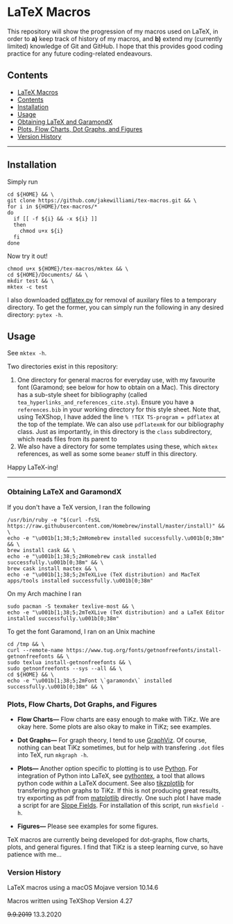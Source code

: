 # LaTeX Macros

This repository will show the progression of my macros used on LaTeX, in order to **a)** keep track of history of my macros, and **b)** extend my (currently limited) knowledge of Git and GitHub.  I hope that this provides good coding practice for any future coding-related endeavours.


## Contents

- [LaTeX Macros](#latex-macros)
- [Contents](#contents)
- [Installation](#installation)
- [Usage](#usage)
- [Obtaining LaTeX and GaramondX](#obtaining-latex-and-garamondx)
- [Plots, Flow Charts, Dot Graphs, and Figures](#plots-flow-charts-dot-graphs-and-figures)
- [Version History](#version-history)

---

## Installation
Simply run
```
cd ${HOME} && \
git clone https://github.com/jakewilliami/tex-macros.git && \
for i in ${HOME}/tex-macros/*
do
  if [[ -f ${i} && -x ${i} ]]
  then
    chmod u+x ${i}
  fi
done
```

Now try it out!
```
chmod u+x ${HOME}/tex-macros/mktex && \
cd ${HOME}/Documents/ && \
mkdir test && \
mktex -c test
```

I also downloaded [pdflatex.py](https://github.com/marcuswhybrow/texshop-pdflatex) for removal of auxilary files to a temporary directory.  To get the former, you can simply run the following in any desired directory: `pytex -h`.

## Usage
See `mktex -h`.

Two directories exist in this repository:

1) One directory for general macros for everyday use, with my favourite font (Garamond; see below for how to obtain on a Mac).  This directory has a sub-style sheet for bibliography (called `tea_hyperlinks_and_references_cite.sty`).  Ensure you have a `references.bib` in your working directory for this style sheet.  Note that, using TeXShop, I have added the line `% !TEX TS-program = pdflatex` at the top of the template.  We can also use `pdflatexmk` for our bibliography class.  Just as importantly, in this directory is the `class` subdirectory, which reads files from its parent to
2) We also have a directory for some templates using these, which `mktex` references, as well as some some `beamer` stuff in this directory.

Happy LaTeX-ing!

---

### Obtaining LaTeX and GaramondX

If you don't have a TeX version, I ran the following
```
/usr/bin/ruby -e "$(curl -fsSL https://raw.githubusercontent.com/Homebrew/install/master/install)" && \
echo -e "\u001b[1;38;5;2mHomebrew installed successfully.\u001b[0;38m" && \
brew install cask && \
echo -e "\u001b[1;38;5;2mHomebrew cask installed successfully.\u001b[0;38m" && \
brew cask install mactex && \
echo -e "\u001b[1;38;5;2mTeXLive (TeX distribution) and MacTeX apps/tools installed successfully.\u001b[0;38m"
```

On my Arch machine I ran
```
sudo pacman -S texmaker texlive-most && \
echo -e "\u001b[1;38;5;2mTeXLive (TeX distribution) and a LaTeX Editor installed successfully.\u001b[0;38m"
```

To get the font Garamond, I ran on an Unix machine
```
cd /tmp && \
curl --remote-name https://www.tug.org/fonts/getnonfreefonts/install-getnonfreefonts && \
sudo texlua install-getnonfreefonts && \
sudo getnonfreefonts --sys --all && \
cd ${HOME} && \
echo -e "\u001b[1;38;5;2mFont \`garamondx\` installed successfully.\u001b[0;38m" && \
```

### Plots, Flow Charts, Dot Graphs, and Figures

 - **Flow Charts&mdash;**
 Flow charts are easy enough to make with TiKz.  We are okay here.  Some plots are also okay to make in TiKz; see examples.

 - **Dot Graphs&mdash;**
 For graph theory, I tend to use [GraphViz](https://www.graphviz.org/).  Of course, nothing can beat TiKz sometimes, but for help with transfering `.dot` files into TeX, run `mkgraph -h`.

 - **Plots&mdash;**
 Another option specific to plotting is to use [Python](https://www.python.org/).  For integration of Python into LaTeX, see [pythontex](https://github.com/gpoore/pythontex/), a tool that allows python code *within* a LaTeX document.  See also [tikzplotlib](https://github.com/nschloe/tikzplotlib) for transfering python graphs to TiKz.  If this is not producing great results, try exporting as pdf from [matplotlib](https://matplotlib.org/tutorials/text/pgf.html) directly.
 One such plot I have made a script for are [Slope Fields](https://www.wikiwand.com/en/Slope_field).  For installation of this script, run `mksfield -h`.
 
 - **Figures&mdash;**
 Please see examples for some figures.
 
 
 TeX macros are currently being developed for dot-graphs, flow charts, plots, and general figures.  I find that TiKz is a steep learning curve, so have patience with me...

### Version History

LaTeX macros using a macOS Mojave version 10.14.6 

Macros written using TeXShop Version 4.27

~~9.9.2019~~ 13.3.2020
